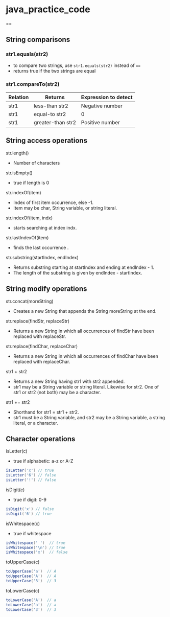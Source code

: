 # java_practice_code

==

## String comparisons

### str1.equals(str2)

- to compare two strings, use `str1.equals(str2)` instead of `==`
- returns true if the two strings are equal

### str1.compareTo(str2)

|Relation    |Returns |Expression to detect|
|---|---|---|
|str1 |less-than str2   |Negative number     |str1.compareTo(str2) < 0|
|str1 |equal-to str2    |0   |str1.compareTo(str2) == 0
|str1 |greater-than str2    |Positive number     |str1.compareTo(str2) > 0|


## String access operations

str.length() 
- Number of characters    

str.isEmpty()
- true if length is 0 

str.indexOf(item)
- Index of first item occurrence, else -1. 
- Item may be char, String variable, or string literal. 

str.indexOf(item, indx)
- starts searching at index indx.

str.lastIndexOf(item)
- finds the last occurrence .   

str.substring(startIndex, endIndex)
- Returns substring starting at startIndex and ending at endIndex - 1.
- The length of the substring is given by endIndex - startIndex.


## String modify operations

str.concat(moreString) 
- Creates a new String that appends the String moreString at the end.

str.replace(findStr, replaceStr)
- Returns a new String in which all occurrences of findStr have been replaced with replaceStr.

str.replace(findChar, replaceChar)
- Returns a new String in which all occurrences of findChar have been replaced with replaceChar.

str1 + str2 
- Returns a new String having str1 with str2 appended. 
- str1 may be a String variable or string literal. Likewise for str2. One of str1 or str2 (not both) may be a character.

str1 += str2 
- Shorthand for str1 = str1 + str2. 
- str1 must be a String variable, and str2 may be a String variable, a string literal, or a character.

## Character operations

isLetter(c)
- true if alphabetic: a-z or A-Z
```java
isLetter('x') // true
isLetter('6') // false
isLetter('!') // false
```

isDigit(c)
- true if digit: 0-9
```java
isDigit('x') // false
isDigit('6') // true
```


isWhitespace(c)
- true if whitespace
```java
isWhitespace(' ')  // true
isWhitespace('\n') // true
isWhitespace('x')  // false
```

toUpperCase(c) 
```java
toUpperCase('a')  // A
toUpperCase('A')  // A
toUpperCase('3')  // 3
```

toLowerCase(c)
```java
toLowerCase('A')  // a
toLowerCase('a')  // a
toLowerCase('3')  // 3
```





